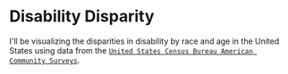 # Disability Disparity
I'll be visualizing the disparities in disability by race and age in the United States using data from the <a href = "https://www.census.gov/programs-surveys/acs/data.html">`United States Census Bureau American Community Surveys`</a>.
